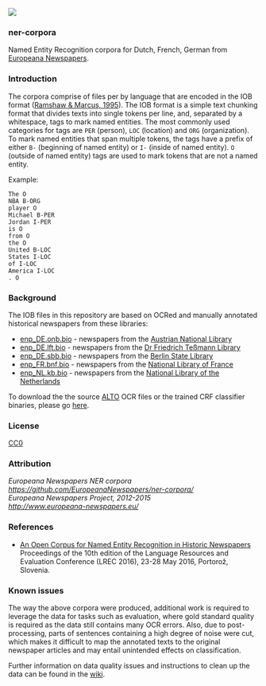 <a href="http://www.europeana-newspapers.eu/"><img src=http://www.europeana-newspapers.eu/wp-content/uploads/2013/09/europeana_newspapers_forwebsite1.jpg></a> 

### ner-corpora
Named Entity Recognition corpora for Dutch, French, German from [Europeana Newspapers](http://www.europeana-newspapers.eu/named-entity-recognition-for-digitised-newspapers/).

### Introduction

The corpora comprise of files per by language that are encoded in the IOB format ([Ramshaw & Marcus, 1995](http://www.aclweb.org/anthology/W/W95/W95-0107.pdf)). The IOB format is a simple text chunking format that divides texts into single tokens per line, and, separated by a whitespace, tags to mark named entities. The most commonly used categories for tags are ```PER``` (person), ```LOC``` (location) and ```ORG``` (organization). To mark named entities that span multiple tokens, the tags have a prefix of either ```B-``` (beginning of named entity) or ```I-``` (inside of named entity). ```O``` (outside of named entity) tags are used to mark tokens that are not a named entity.

Example:
```
The O
NBA B-ORG
player O
Michael B-PER
Jordan I-PER
is O
from O
the O
United B-LOC
States I-LOC
of I-LOC
America I-LOC
. O
```

### Background

The IOB files in this repository are based on OCRed and manually annotated historical newspapers from these libraries:

* [enp_DE.onb.bio](https://github.com/EuropeanaNewspapers/ner-corpora/tree/master/enp_DE.onb.bio) - newspapers from the [Austrian National Library](http://www.theeuropeanlibrary.org/tel4/newspapers/gallery?provider-id=P01252)
* [enp_DE.lft.bio](https://github.com/EuropeanaNewspapers/ner-corpora/tree/master/enp_DE.lft.bio) - newspapers from the [Dr Friedrich Teßmann Library](http://www.theeuropeanlibrary.org/tel4/newspapers/gallery?provider-id=P02013)
* [enp_DE.sbb.bio](https://github.com/EuropeanaNewspapers/ner-corpora/tree/master/enp_DE.sbb.bio) - newspapers from the [Berlin State Library](http://www.theeuropeanlibrary.org/tel4/newspapers/gallery?provider-id=P01606)
* [enp_FR.bnf.bio](https://github.com/EuropeanaNewspapers/ner-corpora/tree/master/enp_FR.bnf.bio) - newspapers from the [National Library of France](http://www.theeuropeanlibrary.org/tel4/newspapers/gallery?provider-id=P01190)
* [enp_NL.kb.bio](https://github.com/EuropeanaNewspapers/ner-corpora/tree/master/enp_NL.kb.bio) - newspapers from the [National Library of the Netherlands](http://www.theeuropeanlibrary.org/tel4/newspapers/gallery?provider-id=P01350)

To download the the source [ALTO](http://www.loc.gov/standards/alto/) OCR files or the trained CRF classifier binaries, please go [here](http://lab.kb.nl/dataset/europeana-newspapers-ner#access).

### License 

[CC0](https://creativecommons.org/publicdomain/zero/1.0/)

### Attribution 

*Europeana Newspapers NER corpora*       
*https://github.com/EuropeanaNewspapers/ner-corpora/*    
*Europeana Newspapers Project, 2012-2015*     
*http://www.europeana-newspapers.eu/*   

### References

* [An Open Corpus for Named Entity Recognition in Historic Newspapers](http://www.lrec-conf.org/proceedings/lrec2016/summaries/110.html)  
Proceedings of the 10th edition of the Language Resources and Evaluation Conference (LREC 2016), 23-28 May 2016, Portorož, Slovenia.

### Known issues

The way the above corpora were produced, additional work is required to leverage the data for tasks such as evaluation, where gold standard quality is required as the data still contains many OCR errors. Also, due to post-processing, parts of sentences containing a high degree of noise were cut, which makes it difficult to map the annotated texts to the original newspaper articles and may entail unintended effects on classification.

Further information on data quality issues and instructions to clean up the data can be found in the [wiki](https://github.com/EuropeanaNewspapers/ner-corpora/wiki).

